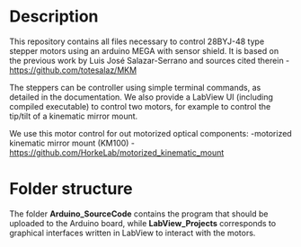 # Description
This repository contains all files necessary to control 28BYJ-48 type stepper motors using an arduino MEGA with sensor shield. It is based on the previous work by Luis José Salazar-Serrano and sources cited therein -  https://github.com/totesalaz/MKM

The steppers can be controller using simple terminal commands, as detailed in the documentation. We also provide a LabView UI (including compiled executable) to control two motors, for example to control the tip/tilt of a kinematic mirror mount.

We use this motor control for out motorized optical components:
-motorized kinematic mirror mount (KM100) - https://github.com/HorkeLab/motorized_kinematic_mount

# Folder structure

The folder **Arduino_SourceCode** contains the program that should be uploaded to the Arduino board, while **LabView_Projects** corresponds to graphical interfaces written in LabView to interact with the motors. 